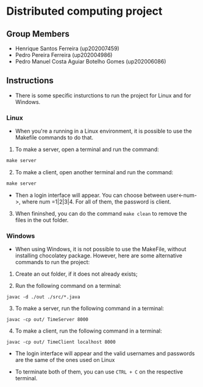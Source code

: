 # Distributed computing project

## Group Members

- Henrique Santos Ferreira (up202007459)
- Pedro Pereira Ferreira (up202004986)
- Pedro Manuel Costa Aguiar Botelho Gomes (up202006086)

## Instructions

- There is some specific insturctions to run the project for Linux and for Windows.

### Linux

- When you're a running in a Linux environment, it is possible to use the Makefile commands to do that.

1) To make a server, open a terminal and run the command:

```makefile
make server
```
2) To make a client, open another terminal and run the command:

```makefile
make server
```

- Then a login interface will appear. You can choose between user<-num->, where num =1|2|3|4. For all of them, the password is client.

3) When fininshed, you can do the command ```make clean``` to remove the files in the out folder.

### Windows

- When using Windows, it is not possible to use the MakeFile, without installing chocolatey package. However, here are some alternative commands to run the project:

1) Create an out folder, if it does not already exists;

2) Run the following command on a terminal:

```
javac -d ./out ./src/*.java
```

3) To make a server, run the following command in a terminal:

```
javac -cp out/ TimeServer 8000
```

4) To make a client, run the following command in a terminal:

```
javac -cp out/ TimeClient localhost 8000
```

- The login interface will appear and the valid usernames and passwords are the same of the ones used on Linux

- To terminate both of them, you can use ```CTRL + C``` on the respective terminal.